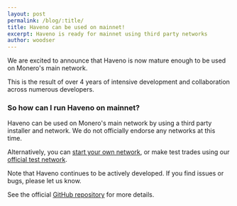```yaml
---
layout: post
permalink: /blog/:title/
title: Haveno can be used on mainnet!
excerpt: Haveno is ready for mainnet using third party networks
author: woodser
---
```


We are excited to announce that Haveno is now mature enough to be used on Monero's main network.

This is the result of over 4 years of intensive development and collaboration across numerous developers.

### So how can I run Haveno on mainnet?

Haveno can be used on Monero's main network by using a third party installer and network. We do not officially endorse any networks at this time.

Alternatively, you can [start your own network](https://github.com/haveno-dex/haveno/blob/master/docs/create-mainnet.md), or make test trades using our [official test network](https://github.com/haveno-dex/haveno/blob/master/docs/installing.md).

Note that Haveno continues to be actively developed. If you find issues or bugs, please let us know.

See the official [GitHub repository](https://github.com/haveno-dex/haveno) for more details.